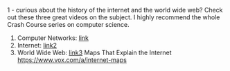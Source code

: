 1 - 
curious about the history of the internet and the world wide web? Check out these three great videos on the subject. I highly recommend the whole Crash Course series on computer science. 
1.	Computer Networks: [link](https://www.youtube.com/watch?v=3QhU9jd03a0&list=PL8dPuuaLjXtNlUrzyH5r6jN9ulIgZBpdo&index=29)
2.	Internet: [link2](https://www.youtube.com/watch?v=AEaKrq3SpW8&list=PL8dPuuaLjXtNlUrzyH5r6jN9ulIgZBpdo&index=31)
3.	World Wide Web: [link3](https://www.youtube.com/watch?v=guvsH5OFizE&index=31&list=PL8dPuuaLjXtNlUrzyH5r6jN9ulIgZBpdo)
Maps That Explain the Internet
https://www.vox.com/a/internet-maps

